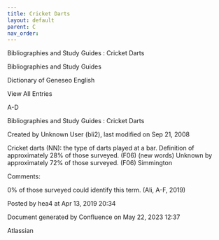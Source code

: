 ```yaml
---
title: Cricket Darts
layout: default
parent: C
nav_order:
---
```


Bibliographies and Study Guides : Cricket Darts

Bibliographies and Study Guides

Dictionary of Geneseo English

View All Entries

A-D

Bibliographies and Study Guides : Cricket Darts

Created by  Unknown User (bli2), last modified on Sep 21, 2008

Cricket darts (NN): the type of darts played at a bar. Definition of approximately 28% of those surveyed. (F06) (new words) Unknown by approximately 72% of those surveyed. (F06) Simmington

Comments:

0% of those surveyed could identify this term. (Ali, A-F, 2019)

Posted by hea4 at Apr 13, 2019 20:34

Document generated by Confluence on May 22, 2023 12:37

Atlassian
